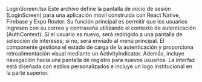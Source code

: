 LoginScreen.tsx
Este archivo define la pantalla de inicio de sesión (LoginScreen) para una aplicación móvil construida con React Native, Firebase y Expo Router. Su función principal es permitir que los usuarios ingresen con su correo y contraseña utilizando el contexto de autenticación (AuthContext). Si el usuario es nuevo, será redirigido a una pantalla de selección de intereses; si no, será enviado al menú principal. El componente gestiona el estado de carga de la autenticación y proporciona retroalimentación visual mediante un ActivityIndicator. Además, incluye navegación hacia una pantalla de registro para nuevos usuarios. La interfaz está diseñada con estilos personalizados e incluye un logo institucional en la parte superior.
